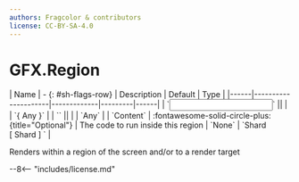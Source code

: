 ```yaml
---
authors: Fragcolor & contributors
license: CC-BY-SA-4.0
---
```



# GFX.Region

<div class="sh-parameters" markdown="1">
| Name | - {: #sh-flags-row} | Description | Default | Type |
|------|---------------------|-------------|---------|------|
| `<input>` || | | `{ Any }` |
| `<output>` || | | `Any` |
| `Content` | :fontawesome-solid-circle-plus:{title="Optional"}  | The code to run inside this region | `None` | `Shard [ Shard ] ` |

</div>

Renders within a region of the screen and/or to a render target

--8<-- "includes/license.md"

